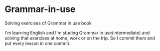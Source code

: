 # Grammar-in-use
Solving exercises of Grammar in use book

I'm learning English and I'm studing Grammar in use(intermediate) and solving that exercises at home, work or on the trip. So I commit them and put every lesson in one commit.
